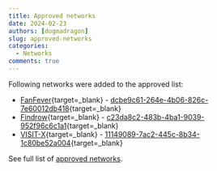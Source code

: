 ```yaml
---
title: Approved networks
date: 2024-02-23
authors: [dogmadragon]
slug: approved-networks
categories:
  - Networks
comments: true
---
```


Following networks were added to the approved list:

- [FanFever](https://fanfever.com){target=_blank} - [dcbe9c61-264e-4b06-826c-7e60012db418](https://fansdb.cc/studios/dcbe9c61-264e-4b06-826c-7e60012db418){target=_blank}
- [Findrow](https://findrow.com){target=_blank} - [c23da8c2-483b-4ba1-9039-952f96c6c1a1](https://fansdb.cc/studios/c23da8c2-483b-4ba1-9039-952f96c6c1a1){target=_blank}
- [VISIT-X](https://www.visit-x.net){target=_blank} - [11149089-7ac2-445c-8b34-1c80be52a004](https://fansdb.cc/studios/11149089-7ac2-445c-8b34-1c80be52a004){target=_blank}

See full list of [approved networks](/networks). 